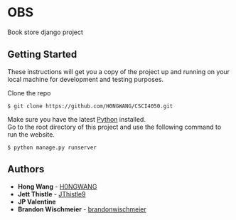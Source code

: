# OBS
Book store django project

## Getting Started

These instructions will get you a copy of the project up and running on your local machine for development and testing purposes.

Clone the repo
```
$ git clone https://github.com/H0NGWANG/CSCI4050.git
```
Make sure you have the latest [Python](https://www.python.org/downloads/) installed.  
Go to the root directory of this project and use the following command to run the website.
```
$ python manage.py runserver
```

## Authors

* **Hong Wang** - [H0NGWANG](https://github.com/H0NGWANG)
* **Jett Thistle** - [JThistle9](https://github.com/JThistle9)
* **JP Valentine**
* **Brandon Wischmeier** - [brandonwischmeier](https://github.com/brandonwischmeier)
